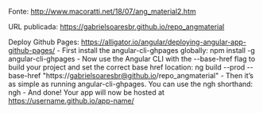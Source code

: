 Fonte: http://www.macoratti.net/18/07/ang_material2.htm

URL publicada: https://gabrielsoaresbr.github.io/repo_angmaterial

Deploy Github Pages: https://alligator.io/angular/deploying-angular-app-github-pages/
	- First install the angular-cli-ghpages globally: npm install -g angular-cli-ghpages
	- Now use the Angular CLI with the --base-href flag to build your project and set the correct base href location: ng build --prod --base-href "https://gabrielsoaresbr@github.io/repo_angmaterial"
	- Then it’s as simple as running angular-cli-ghpages. You can use the ngh shorthand: ngh
	- And done! Your app will now be hosted at https://username.github.io/app-name/